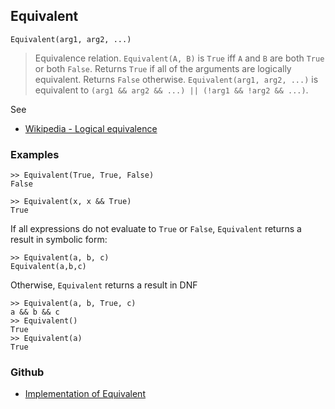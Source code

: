 ## Equivalent

```
Equivalent(arg1, arg2, ...)
```

>  Equivalence relation. `Equivalent(A, B)` is `True` iff `A` and `B` are both `True` or both `False`. Returns `True` if all of the arguments are logically equivalent. Returns `False` otherwise. `Equivalent(arg1, arg2, ...)` is equivalent to `(arg1 && arg2 && ...) || (!arg1 && !arg2 && ...)`.

See
* [Wikipedia - Logical equivalence](https://en.wikipedia.org/wiki/Logical_equivalence)

### Examples

```
>> Equivalent(True, True, False)
False

>> Equivalent(x, x && True)
True
```

If all expressions do not evaluate to `True` or `False`, `Equivalent` returns a result in symbolic form:

```
>> Equivalent(a, b, c)
Equivalent(a,b,c)
```

Otherwise, `Equivalent` returns a result in DNF

```
>> Equivalent(a, b, True, c)
a && b && c
>> Equivalent()
True
>> Equivalent(a)
True
 ```

### Github

* [Implementation of Equivalent](https://github.com/axkr/symja_android_library/blob/master/symja_android_library/matheclipse-core/src/main/java/org/matheclipse/core/builtin/BooleanFunctions.java#L1823) 
